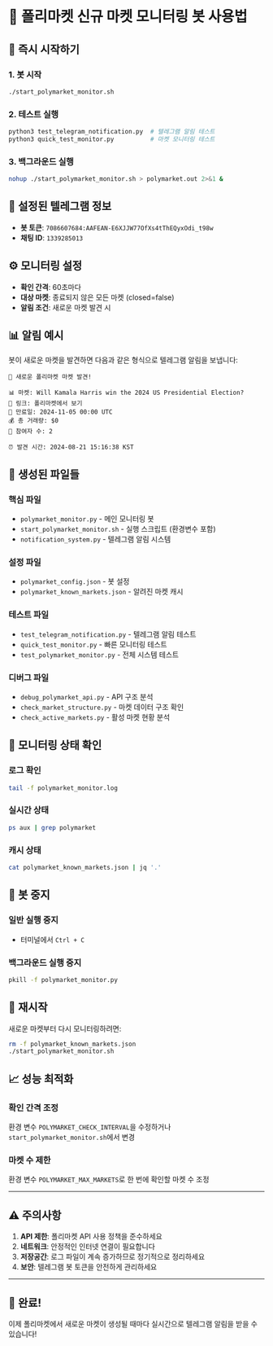 # 🎯 폴리마켓 신규 마켓 모니터링 봇 사용법

## 🚀 즉시 시작하기

### 1. 봇 시작
```bash
./start_polymarket_monitor.sh
```

### 2. 테스트 실행
```bash
python3 test_telegram_notification.py  # 텔레그램 알림 테스트
python3 quick_test_monitor.py          # 마켓 모니터링 테스트
```

### 3. 백그라운드 실행
```bash
nohup ./start_polymarket_monitor.sh > polymarket.out 2>&1 &
```

## 📱 설정된 텔레그램 정보

- **봇 토큰**: `7086607684:AAFEAN-E6XJJW77OfXs4tThEQyxOdi_t98w`
- **채팅 ID**: `1339285013`

## ⚙️ 모니터링 설정

- **확인 간격**: 60초마다
- **대상 마켓**: 종료되지 않은 모든 마켓 (closed=false)
- **알림 조건**: 새로운 마켓 발견 시

## 📊 알림 예시

봇이 새로운 마켓을 발견하면 다음과 같은 형식으로 텔레그램 알림을 보냅니다:

```
🚨 새로운 폴리마켓 마켓 발견!

📊 마켓: Will Kamala Harris win the 2024 US Presidential Election?
🔗 링크: 폴리마켓에서 보기
📅 만료일: 2024-11-05 00:00 UTC
💰 총 거래량: $0
👥 참여자 수: 2

⏰ 발견 시간: 2024-08-21 15:16:38 KST
```

## 📁 생성된 파일들

### 핵심 파일
- `polymarket_monitor.py` - 메인 모니터링 봇
- `start_polymarket_monitor.sh` - 실행 스크립트 (환경변수 포함)
- `notification_system.py` - 텔레그램 알림 시스템

### 설정 파일
- `polymarket_config.json` - 봇 설정
- `polymarket_known_markets.json` - 알려진 마켓 캐시

### 테스트 파일
- `test_telegram_notification.py` - 텔레그램 알림 테스트
- `quick_test_monitor.py` - 빠른 모니터링 테스트
- `test_polymarket_monitor.py` - 전체 시스템 테스트

### 디버그 파일
- `debug_polymarket_api.py` - API 구조 분석
- `check_market_structure.py` - 마켓 데이터 구조 확인
- `check_active_markets.py` - 활성 마켓 현황 분석

## 🔧 모니터링 상태 확인

### 로그 확인
```bash
tail -f polymarket_monitor.log
```

### 실시간 상태
```bash
ps aux | grep polymarket
```

### 캐시 상태
```bash
cat polymarket_known_markets.json | jq '.'
```

## 🛑 봇 중지

### 일반 실행 중지
- 터미널에서 `Ctrl + C`

### 백그라운드 실행 중지
```bash
pkill -f polymarket_monitor.py
```

## 🔄 재시작

새로운 마켓부터 다시 모니터링하려면:
```bash
rm -f polymarket_known_markets.json
./start_polymarket_monitor.sh
```

## 📈 성능 최적화

### 확인 간격 조정
환경 변수 `POLYMARKET_CHECK_INTERVAL`을 수정하거나 `start_polymarket_monitor.sh`에서 변경

### 마켓 수 제한
환경 변수 `POLYMARKET_MAX_MARKETS`로 한 번에 확인할 마켓 수 조정

---

## ⚠️ 주의사항

1. **API 제한**: 폴리마켓 API 사용 정책을 준수하세요
2. **네트워크**: 안정적인 인터넷 연결이 필요합니다
3. **저장공간**: 로그 파일이 계속 증가하므로 정기적으로 정리하세요
4. **보안**: 텔레그램 봇 토큰을 안전하게 관리하세요

---

## 🎉 완료!

이제 폴리마켓에서 새로운 마켓이 생성될 때마다 실시간으로 텔레그램 알림을 받을 수 있습니다!